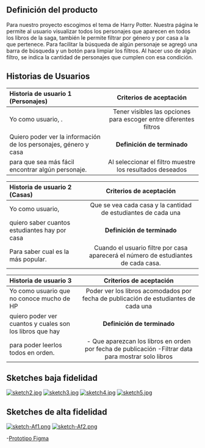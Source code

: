 ## Definición del producto

Para nuestro proyecto escogimos el tema de Harry Potter. Nuestra página le permite al usuario visualizar todos los personajes que aparecen en todos los libros de la saga, también le permite filtrar por género y por casa a la que pertenece. Para facilitar la búsqueda de algún personaje se agregó una barra de búsqueda y un botón para limpiar los filtros. Al hacer uso de algún filtro, se indica la cantidad de personajes que cumplen con esa condición.

## Historias de Usuarios

| Historia de usuario 1 (Personajes)   | Criterios de aceptación |
| :------------ |:---------------:
| Yo como usuario, .      | Tener visibles las opciones para escoger entre diferentes filtros | 
|Quiero poder ver la información de los personajes, género y casa    | **Definición de terminado**        |
| para que sea más fácil encontrar algún personaje. | Al seleccionar el filtro muestre los resultados deseados       |

| Historia de usuario 2 (Casas)   | Criterios de aceptación |
| :------------ |:---------------:
| Yo como usuario,     | Que se vea cada casa y la cantidad de estudiantes de cada una | 
| quiero saber cuantos estudiantes hay por casa     | **Definición de terminado**        |
| Para saber cual es la más popular. | Cuando el usuario filtre por casa aparecerá el número de estudiantes de cada casa.       |

| Historia de usuario 3  | Criterios de aceptación |
| :------------ |:---------------:
| Yo como usuario que no conoce mucho de HP     | Poder ver los libros acomodados por fecha de publicación de estudiantes de cada una | 
| quiero poder ver cuantos y cuales son los libros que hay     | **Definición de terminado**        |
| para poder leerlos todos en orden. | - Que aparezcan los libros en orden por fecha de publicación  -Filtrar data para mostrar solo libros  |


## Sketches baja fidelidad

[![sketch2.jpg](https://i.postimg.cc/cJBFXQQm/sketch2.jpg)](https://postimg.cc/QBVgMKY9)
[![sketch3.jpg](https://i.postimg.cc/vHxXpRrD/sketch3.jpg)](https://postimg.cc/SJqWMvtp)
[![sketch4.jpg](https://i.postimg.cc/59Rn79FZ/sketch4.jpg)](https://postimg.cc/yW0mWHjP)
[![sketch5.jpg](https://i.postimg.cc/t40Dbrkk/sketch5.jpg)](https://postimg.cc/Xp89ckTB)

## Sketches de alta fidelidad


[![sketch-Af1.png](https://i.postimg.cc/Z5xxP961/sketch-Af1.png)](https://postimg.cc/fVkdDR2K)
[![sketch-Af2.png](https://i.postimg.cc/Hnrwb5YB/sketch-Af2.png)](https://postimg.cc/JHWHLsBk)

-[Prototipo Figma](http://https://www.figma.com/file/q8FqUyrVcTlcUNNoC5GTQa/Harry-Potter?node-id=82%3A33&t=zJ9McAuQLORwlIY8-1 "Prototipo Figma")







